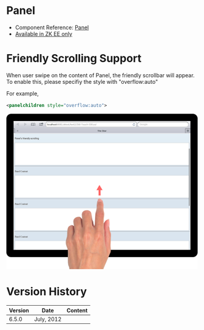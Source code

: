 

# Panel

- Component Reference:
  [Panel]({{site.baseurl}}/zk_component_ref/panel)
- [Available in ZK EE only](http://www.zkoss.org/product/edition.dsp)

# Friendly Scrolling Support

When user swipe on the content of Panel, the friendly scrollbar will
appear. To enable this, please specifiy the style with "overflow:auto"

For example,

```xml
<panelchildren style="overflow:auto">
```

![](/zk_component_ref/images/Panel_Tablet_Scrolling_Example.png)

# Version History

| Version | Date       | Content |
|---------|------------|---------|
| 6.5.0   | July, 2012 |         |


